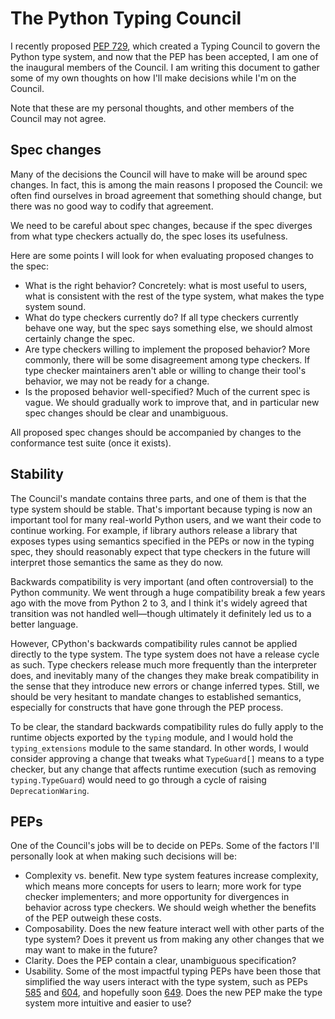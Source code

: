 # The Python Typing Council

I recently proposed [PEP 729](https://peps.python.org/pep-0729/), which
created a Typing Council to govern the Python type system, and now that
the PEP has been accepted, I am one of the inaugural members of the
Council. I am writing this document to gather some of my own thoughts
on how I'll make decisions while I'm on the Council.

Note that these are my personal thoughts, and other members of the Council
may not agree.

## Spec changes

Many of the decisions the Council will have to make will be around
spec changes. In fact, this is among the main reasons I proposed the
Council: we often find ourselves in broad agreement that something should
change, but there was no good way to codify that agreement.

We need to be careful about spec changes, because if the spec diverges from
what type checkers actually do, the spec loses its usefulness.

Here are some points I will look for when evaluating proposed changes
to the spec:

* What is the right behavior? Concretely: what is most useful to users,
  what is consistent with the rest of the type system, what makes the
  type system sound.
* What do type checkers currently do? If all type checkers currently behave
  one way, but the spec says something else, we should almost certainly
  change the spec.
* Are type checkers willing to implement the proposed behavior? More commonly,
  there will be some disagreement among type checkers. If type checker
  maintainers aren't able or willing to change their tool's behavior,
  we may not be ready for a change.
* Is the proposed behavior well-specified? Much of the current spec is vague.
  We should gradually work to improve that, and in particular new spec
  changes should be clear and unambiguous.

All proposed spec changes should be accompanied by changes to the
conformance test suite (once it exists).

## Stability

The Council's mandate contains three parts, and one of them is that the
type system should be stable. That's important because typing is now
an important tool for many real-world Python users, and we want their
code to continue working. For example, if library authors release a
library that exposes types using semantics specified in the PEPs or
now in the typing spec, they should reasonably expect that type checkers
in the future will interpret those semantics the same as they do now.

Backwards compatibility is very important (and often controversial)
to the Python community. We went through a huge compatibility break
a few years ago with the move from Python 2 to 3, and I think it's widely
agreed that transition was not handled well—though ultimately it
definitely led us to a better language.

However, CPython's backwards compatibility rules cannot be applied
directly to the type system. The type system does not have a release
cycle as such. Type checkers release much more frequently than
the interpreter does, and inevitably many of the changes they make
break compatibility in the sense that they introduce new errors or
change inferred types. Still, we should be very hesitant to mandate
changes to established semantics, especially for constructs that
have gone through the PEP process.

To be clear, the standard backwards compatibility rules do fully apply
to the runtime objects exported by the `typing` module, and I would
hold the `typing_extensions` module to the same standard. In other words,
I would consider approving a change that tweaks what `TypeGuard[]` means
to a type checker, but any change that affects runtime execution (such as
removing `typing.TypeGuard`) would need to go through a cycle of raising
`DeprecationWaring`.

## PEPs

One of the Council's jobs will be to decide on PEPs. Some of the factors
I'll personally look at when making such decisions will be:

* Complexity vs. benefit. New type system features increase complexity,
  which means more concepts for users to learn; more work for type checker
  implementers; and more opportunity for divergences in behavior across type
  checkers. We should weigh whether the benefits of the PEP outweigh these
  costs.
* Composability. Does the new feature interact well with other parts of the
  type system? Does it prevent us from making any other changes that we may
  want to make in the future?
* Clarity. Does the PEP contain a clear, unambiguous specification?
* Usability. Some of the most impactful typing PEPs have been those that
  simplified the way users interact with the type system, such as PEPs
  [585](https://peps.python.org/pep-0585/) and [604](https://peps.python.org/pep-0604/),
  and hopefully soon [649](https://peps.python.org/pep-0649/). Does the
  new PEP make the type system more intuitive and easier to use?
